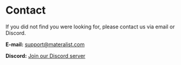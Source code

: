 # Contact

If you did not find you were looking for, please contact us via email or Discord.

**E-mail:** [support@materalist.com](mailto:support@materalist.com)

**Discord:** [Join our Discord server](https://discord.com/invite/YRxt4yex4G)